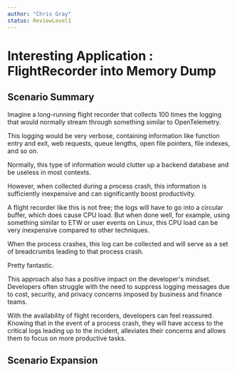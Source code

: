 ```yaml
---
author: "Chris Gray"
status: ReviewLevel1
---
```


# Interesting Application : FlightRecorder into Memory Dump

## Scenario Summary
Imagine a long-running flight recorder that collects 100 times the logging that would normally stream through something similar to OpenTelemetry.

This logging would be very verbose, containing information like function entry and exit, web requests, queue lengths, open file pointers, file indexes, and so on.

Normally, this type of information would clutter up a backend database and be useless in most contexts.

However, when collected during a process crash, this information is sufficiently inexpensive and can significantly boost productivity.

A flight recorder like this is not free; the logs will have to go into a circular buffer, which does cause CPU load. But when done well, for example, using something similar to ETW or user events on Linux, this CPU load can be very inexpensive compared to other techniques.

When the process crashes, this log can be collected and will serve as a set of breadcrumbs leading to that process crash.

Pretty fantastic.

This approach also has a positive impact on the developer's mindset. Developers often struggle with the need to suppress logging messages due to cost, security, and privacy concerns imposed by business and finance teams.

With the availability of flight recorders, developers can feel reassured. Knowing that in the event of a process crash, they will have access to the critical logs leading up to the incident, alleviates their concerns and allows them to focus on more productive tasks.

## Scenario Expansion
